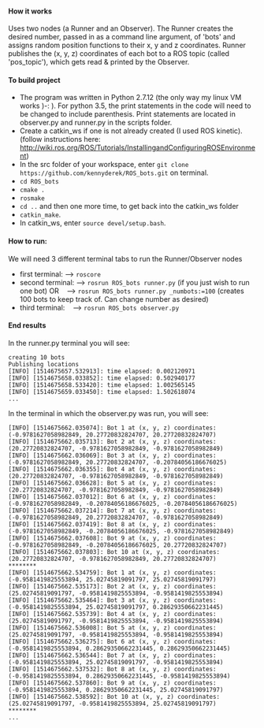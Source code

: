 #### How it works
Uses two nodes (a Runner and an Observer).
The Runner creates the desired number, passed in as a command line argument, of 'bots'
and assigns random position functions to their x, y and z coordinates. Runner publishes
the (x, y, z) coordinates of each bot to a ROS topic (called 'pos_topic'),
which gets read & printed by the Observer.


#### To build project
- The program was written in Python 2.7.12 (the only way my linux VM works )-:  ).
  For python 3.5, the print statements in the code will need to be changed to include parenthesis.
  Print statements are located in observer.py and runner.py in the scripts folder.
- Create a catkin_ws if one is not already created (I used ROS kinetic).
 (follow instructions here: http://wiki.ros.org/ROS/Tutorials/InstallingandConfiguringROSEnvironment)
- In the src folder of your workspace, enter `git clone https://github.com/kennyderek/ROS_bots.git` on terminal.
- `cd ROS_bots`
- `cmake .`
- `rosmake`
- `cd ..` and then one more time, to get back into the catkin_ws folder
- `catkin_make`.
- In catkin_ws, enter `source devel/setup.bash`.

#### How to run:

We will need 3 different terminal tabs to run the Runner/Observer nodes
- first terminal:
    --> `roscore`
- second terminal:
    --> `rosrun ROS_bots runner.py` (if you just wish to run one bot) OR
    --> `rosrun ROS_bots runner.py _numbots:=100` (creates 100 bots to keep track of. Can change number as desired)
- third terminal:
    --> `rosrun ROS_bots observer.py`

#### End results
In the runner.py terminal you will see:
```
creating 10 bots
Publishing locations
[INFO] [1514675657.532913]: time elapsed: 0.002120971
[INFO] [1514675658.033852]: time elapsed: 0.502940177
[INFO] [1514675658.533420]: time elapsed: 1.002565145
[INFO] [1514675659.033450]: time elapsed: 1.502618074
...
```

In the terminal in which the observer.py was run, you will see:
```
[INFO] [1514675662.035074]: Bot 1 at (x, y, z) coordinates: (-0.9781627058982849, 20.27720832824707, 20.27720832824707)
[INFO] [1514675662.035713]: Bot 2 at (x, y, z) coordinates: (20.27720832824707, -0.9781627058982849, -0.9781627058982849)
[INFO] [1514675662.036069]: Bot 3 at (x, y, z) coordinates: (-0.9781627058982849, 20.27720832824707, -0.20784056186676025)
[INFO] [1514675662.036355]: Bot 4 at (x, y, z) coordinates: (20.27720832824707, -0.9781627058982849, -0.9781627058982849)
[INFO] [1514675662.036628]: Bot 5 at (x, y, z) coordinates: (20.27720832824707, -0.9781627058982849, -0.9781627058982849)
[INFO] [1514675662.037012]: Bot 6 at (x, y, z) coordinates: (-0.9781627058982849, -0.20784056186676025, -0.20784056186676025)
[INFO] [1514675662.037214]: Bot 7 at (x, y, z) coordinates: (-0.9781627058982849, 20.27720832824707, -0.9781627058982849)
[INFO] [1514675662.037419]: Bot 8 at (x, y, z) coordinates: (-0.9781627058982849, -0.20784056186676025, -0.9781627058982849)
[INFO] [1514675662.037608]: Bot 9 at (x, y, z) coordinates: (-0.9781627058982849, -0.20784056186676025, 20.27720832824707)
[INFO] [1514675662.037803]: Bot 10 at (x, y, z) coordinates: (20.27720832824707, -0.9781627058982849, 20.27720832824707)
********
[INFO] [1514675662.534759]: Bot 1 at (x, y, z) coordinates: (-0.9581419825553894, 25.02745819091797, 25.02745819091797)
[INFO] [1514675662.535173]: Bot 2 at (x, y, z) coordinates: (25.02745819091797, -0.9581419825553894, -0.9581419825553894)
[INFO] [1514675662.535464]: Bot 3 at (x, y, z) coordinates: (-0.9581419825553894, 25.02745819091797, 0.28629350662231445)
[INFO] [1514675662.535739]: Bot 4 at (x, y, z) coordinates: (25.02745819091797, -0.9581419825553894, -0.9581419825553894)
[INFO] [1514675662.536008]: Bot 5 at (x, y, z) coordinates: (25.02745819091797, -0.9581419825553894, -0.9581419825553894)
[INFO] [1514675662.536275]: Bot 6 at (x, y, z) coordinates: (-0.9581419825553894, 0.28629350662231445, 0.28629350662231445)
[INFO] [1514675662.536544]: Bot 7 at (x, y, z) coordinates: (-0.9581419825553894, 25.02745819091797, -0.9581419825553894)
[INFO] [1514675662.537532]: Bot 8 at (x, y, z) coordinates: (-0.9581419825553894, 0.28629350662231445, -0.9581419825553894)
[INFO] [1514675662.537860]: Bot 9 at (x, y, z) coordinates: (-0.9581419825553894, 0.28629350662231445, 25.02745819091797)
[INFO] [1514675662.538592]: Bot 10 at (x, y, z) coordinates: (25.02745819091797, -0.9581419825553894, 25.02745819091797)
********
...
```


